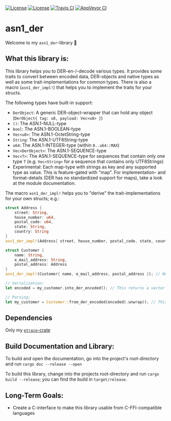 [![License](https://img.shields.io/badge/License-BSD--2--Clause-blue.svg)](https://opensource.org/licenses/BSD-2-Clause)
[![License](https://img.shields.io/badge/License-MIT-blue.svg)](https://opensource.org/licenses/MIT)
[![Travis CI](https://travis-ci.org/KizzyCode/asn1_der.svg?branch=master)](https://travis-ci.org/KizzyCode/asn1_der)
[![AppVeyor CI](https://ci.appveyor.com/api/projects/status/github/KizzyCode/asn1_der?svg=true)](https://ci.appveyor.com/project/KizzyCode/asn1-der)

asn1_der
========
Welcome to my `asn1_der`-library 🎉


What this library is:
---------------------
This library helps you to DER-en-/-decode various types. It provides some traits to convert between encoded data,
DER-objects and native types as well as some trait-implementations for common types. There is also a macro
(`asn1_der_impl!`) that helps you to implement the traits for your structs.  

The following types have built-in support:
 - `DerObject`: A generic DER-object-wrapper that can hold any object (`DerObject{ tag: u8, payload: Vec<u8> }`)
 - `()`: The ASN.1-NULL-type
 - `bool`: The ASN.1-BOOLEAN-type
 - `Vec<u8>`: The ASN.1-OctetString-type
 - `String`: The ASN.1-UTF8String-type
 - `u64`: The ASN.1-INTEGER-type (within `0..u64::MAX`)
 - `Vec<DerObject>`: The ASN.1-SEQUENCE-type
 - `Vec<T>`: The ASN.1-SEQUENCE-type for sequences that contain only one type `T` (e.g. `Vec<String>` for a sequence
   that contains only UTF8Strings)
 - Experimental: Each map-type with strings as key and any supported type as value. This is feature-gated with "map".
   For implementation- and format-details (DER has no standardized support for maps), take a look at the module
   documentation.

The macro `asn1_der_impl!` helps you to "derive" the trait-implementations for your own structs; e.g.:
```rust
struct Address {
	street: String,
	house_number: u64,
	postal_code: u64,
	state: String,
	country: String
}
asn1_der_impl!(Address{ street, house_number, postal_code, state, country }); // Now our struct supports all DER-conversion-traits

struct Customer {
	name: String,
	e_mail_address: String,
	postal_address: Address
}
asn1_der_impl!(Customer{ name, e_mail_address, postal_address }); // Now this struct supports all DER-conversion-traits too! It's only necessary that all fields implement these traits

// Serialization:
let encoded = my_customer.into_der_encoded(); // This returns a vector containing the DER-encoded representation of this customer (a sequence containing the struct's fields)

// Parsing:
let my_customer = Customer::from_der_encoded(encoded).unwrap(); // This returns our customer (if the data is valid)
```


Dependencies
------------
Only my [`etrace`-crate](https://github.com/KizzyCode/etrace)


Build Documentation and Library:
--------------------------------
To build and open the documentation, go into the project's root-directory and run `cargo doc --release --open`

To build this library, change into the projects root-directory and run `cargo build --release`; you can find the build
in `target/release`.


Long-Term Goals:
----------------
 - Create a C-interface to make this library usable from C-FFI-compatible languages